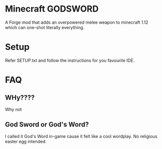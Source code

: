 # Minecraft GODSWORD
A Forge mod that adds an overpowered melee weapon to minecraft 1.12 which can one-shot literally everything.

# Setup
Refer SETUP.txt and follow the instructions for you favourite IDE.

# FAQ
## WHy????
Why not

## God Sword or God's Word?
I called it God's Word in-game cause it felt like a cool wordplay. No religious easter egg intended.

